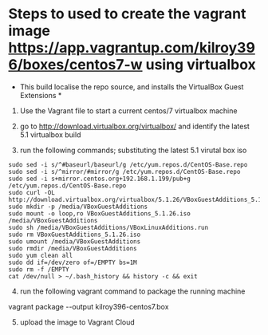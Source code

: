 # Steps to used to create the vagrant image https://app.vagrantup.com/kilroy396/boxes/centos7-w using virtualbox

* This build localise the repo source, and installs the VirtualBox Guest Extensions *

1. Use the Vagrant file to start a current centos/7 virtualbox machine

2. go to http://download.virtualbox.org/virtualbox/ and identify the latest 5.1 virtualbox build

3. run the following commands; substituting the latest 5.1 virutal box iso

```
sudo sed -i s/^#baseurl/baseurl/g /etc/yum.repos.d/CentOS-Base.repo
sudo sed -i s/^mirror/#mirror/g /etc/yum.repos.d/CentOS-Base.repo
sudo sed -i s+mirror.centos.org+192.168.1.199/pub+g /etc/yum.repos.d/CentOS-Base.repo
sudo curl -OL http://download.virtualbox.org/virtualbox/5.1.26/VBoxGuestAdditions_5.1.26.iso
sudo mkdir -p /media/VBoxGuestAdditions
sudo mount -o loop,ro VBoxGuestAdditions_5.1.26.iso /media/VBoxGuestAdditions
sudo sh /media/VBoxGuestAdditions/VBoxLinuxAdditions.run
sudo rm VBoxGuestAdditions_5.1.26.iso
sudo umount /media/VBoxGuestAdditions
sudo rmdir /media/VBoxGuestAdditions
sudo yum clean all
sudo dd if=/dev/zero of=/EMPTY bs=1M
sudo rm -f /EMPTY
cat /dev/null > ~/.bash_history && history -c && exit
```

4. run the following vagrant command to package the running machine

vagrant package --output kilroy396-centos7.box

5. upload the image to Vagrant Cloud

